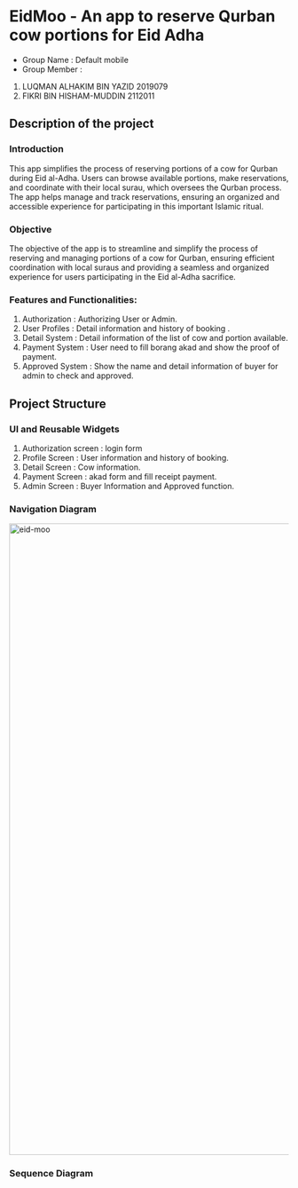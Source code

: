 # EidMoo - An app to reserve Qurban cow portions for Eid Adha

- Group Name : Default mobile
- Group Member : 
1. LUQMAN ALHAKIM BIN YAZID 2019079		
2. FIKRI BIN HISHAM-MUDDIN 2112011

## Description of the project
### Introduction
This app simplifies the process of reserving portions of a cow for Qurban during Eid al-Adha. Users can browse available portions, make reservations, and coordinate with their local surau, which oversees the Qurban process. The app helps manage and track reservations, ensuring an organized and accessible experience for participating in this important Islamic ritual.
### Objective
The objective of the app is to streamline and simplify the process of reserving and managing portions of a cow for Qurban, ensuring efficient coordination with local suraus and providing a seamless and organized experience for users participating in the Eid al-Adha sacrifice.
### Features and Functionalities:
1. Authorization : Authorizing User or Admin. 
2. User Profiles : Detail information and history of booking .
3. Detail System : Detail information of the list of cow and portion available.
4. Payment System : User need to fill borang akad and show the proof of payment.
5. Approved System : Show the name and detail information of buyer for admin to check and approved.

## Project Structure
### UI and Reusable Widgets
1. Authorization screen : login form
2. Profile Screen : User information and history of booking.
3. Detail Screen : Cow information. 
4. Payment Screen : akad form and fill receipt payment.
5. Admin Screen : Buyer Information and Approved function.

### Navigation Diagram
<img width="1138" alt="eid-moo" src="https://github.com/lqmanalhakim/eid_moo/assets/75507209/bddd50cd-7645-4435-af7c-1bcfb72051b7">

### Sequence Diagram